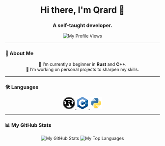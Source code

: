 <div align="center">
  <h1>Hi there, I'm Qrard 👋</h1>
  <h3>A self-taught developer.</h3>
  
  <p align="center">
    <img src="https://komarev.com/ghpvc/?username=qrard666&label=Profile+Views&color=0e75b6&style=flat-square" alt="My Profile Views"/>
  </p>
</div>

---

### 🚀 About Me

<div align="center">
  <p>
    🌱 I’m currently a beginner in <strong>Rust</strong> and <strong>C++</strong>.
    <br> 
    🔭 I’m working on personal projects to sharpen my skills.
  </p>
</div>

---

### 🛠️ Languages

<p align="center">
  <a href="https://www.rust-lang.org" target="_blank" rel="noreferrer">
    <img src="https://raw.githubusercontent.com/devicons/devicon/master/icons/rust/rust-original.svg" alt="Rust" width="40" height="40"/>
  </a>
  <a href="https://isocpp.org/" target="_blank" rel="noreferrer">
    <img src="https://raw.githubusercontent.com/devicons/devicon/master/icons/cplusplus/cplusplus-original.svg" alt="C++" width="40" height="40"/>
  </a>
  <a href="https://www.python.org" target="_blank" rel="noreferrer">
    <img src="https://raw.githubusercontent.com/devicons/devicon/master/icons/python/python-original.svg" alt="Python" width="40" height="40"/>
  </a>
</p>

---

### 📊 My GitHub Stats

<p align="center">
  <img align="center" src="https://github-readme-stats.vercel.app/api?username=qrard666&show_icons=true&theme=tokyonight&hide_border=true&count_private=true" alt="My GitHub Stats"/>
  <img align="center" src="https://github-readme-stats.vercel.app/api/top-langs/?username=qrard666&layout=compact&theme=tokyonight&hide_border=true" alt="My Top Languages"/>
</p>
